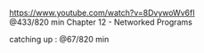 https://www.youtube.com/watch?v=8DvywoWv6fI  
@433/820 min 
Chapter 12 - Networked Programs

catching up : @67/820 min